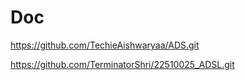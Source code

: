 # Doc

https://github.com/TechieAishwaryaa/ADS.git

https://github.com/TerminatorShri/22510025_ADSL.git
